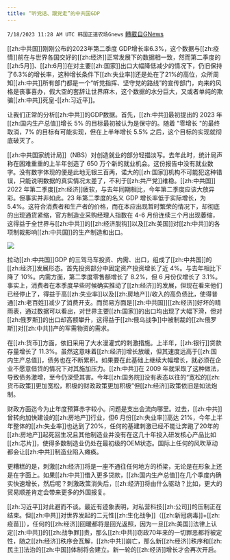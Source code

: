```yaml
---
title: “听党话、跟党走”的中共国GDP
---
```

`7/18/2023 11:28 AM UTC 韩国正道农场Gnews` [轉載自GNews](https://gnews.org/articles/1468782)

 
[[zh:中共国]]刚刚公布的2023年第二季度 GDP增长率6.3%，这个数据与[[zh:疫情]]前在与世界各国交好的[[zh:经济]]正常发展下的数据相一致，然而第二季度的[[zh:5月]]、[[zh:6月]]在对主要[[zh:国家]]出口大幅降低减少的情况下，仍旧保持了6.3%的增长率，这种增长条件下[[zh:失业率]]还是处在了21%的高位，众所周知[[zh:中共]]所有部门都是一个“听党指挥、坚守党的路线”的宣传部门，向来的风格是丧事喜办，假大空的套辞让世界麻木，这个数据的水分巨大，又或者单纯的欺骗[[zh:中共]]死皇\-[[zh:习近平]]。

让我们正常的分析[[zh:中共]]的GDP数据。首先，[[zh:中共]]最初提出的 2023 年[[zh:国内生产总值]]增长 5% 的目标最初被认为是保守的。随着 "零增长 "的最终取消，7% 的目标有可能实现，但在上半年增长 5.5% 之后，这个目标的实现就彻底破灭了。

[[zh:中共国家统计局]]（NBS）对创造就业的部分轻描淡写。去年此时，统计局声称在困难重重的上半年创造了 650 万个新的就业机会。这份报告中没有就业数字。没有数字体现的便是此地无银三百两，诺大的[[zh:国家]]机构不可能犯这种错误，只能说明数据的真实情况太差了，不利于[[zh:共产党]]维稳。[[zh:中共国]] 2022 年第二季度[[zh:经济]]疲软，与去年同期相比，今年第二季度应该大放异彩。但事实并非如此。23 年第二季度的名义 GDP 增长率低于实际增长，为 5.4%。这符合消费者和生产者的价格，而在本应出现暂时繁荣的情况下，却彻底的出现通货紧缩，官方制造业采购经理人指数在 4-6 月份连续三个月出现萎缩，这得益于全世界与[[zh:中共]]的[[zh:经济脱钩]]以及[[zh:美国]]对[[zh:中共]]的各项制裁影响[[zh:中共国]]的生产制造和出口。

  
![](https://ipfs.gnews.org/ipfs/Qmd3iKKgEcv87iumoAdrVL5hTgGMxEg9LxjEij2GiRNHT9?filename=IMG_4795.JPG)


拉动[[zh:中共国]]GDP 的三驾马车投资、内需、出口，组成了[[zh:中共国]]的[[zh:经济]]发展形态。首先投资部分中固定资产投资增长了近 4%。与去年相比下降了 10%。内需方面，第二季度零售额增长了 8.2%，但 6 月份仅增长了 3.1%。事实上，消费者在本季度早些时候确实推动了[[zh:经济]]的发展，但现在看来他们已经停止了，得益于高[[zh:失业率]]以及[[zh:房地产]]/收入的高负债比，使得普通[[zh:老百姓]]减少了消费开支。而贸易方面是[[zh:中共国]][[zh:经济]]好坏的晴雨表，通过数据可以看出，对世界主要[[zh:国家]]的出口均出现了大幅下滑，但对[[zh:俄罗斯]]的出口却高额攀升，这得益于[[zh:俄乌战争]]中被制裁的[[zh:俄罗斯]]对[[zh:中共]]产的军需物资的需求。

  

在[[zh:货币]]方面，依旧采用了大水漫灌式的刺激措施。上半年，[[zh:银行]]贷款存量增长了 11.3%。虽然这意味着[[zh:经济]]增长放缓，但其速度远高于[[zh:国内生产总值]]，债务也在不断累积。如果要在此基础上继续大幅增长，就必须在企业不愿意借贷的情况下对其施加压力。[[zh:中共]]在 2009 年就采取了这种做法，导致债务激增，至今仍深受其害。今年[[zh:国务院]]没有表态以往的“宽松的[[zh:货币政策]]更加宽松，积极的财政政策更加积极”但[[zh:经济]]政策依旧是如法炮制。

财政方面迄今为止年度预算赤字较小。问题是支出会流向哪里。过去，[[zh:中共]]曾转向加快建设的[[zh:房地产]]行业，但6 月份[[zh:失业率]]高达 21%，今年上半年整体的[[zh:失业率]]也达到了20%，任何的基建刺激已经不能让奔跑了20年的[[zh:房地产]]起死回生况且其他制造业并没有在这几十年投入研发核心产品比如[[zh:芯片]]，使得多数制造业仍处在最初级的OEM状态。国际上任何的风吹草动都会让[[zh:中共]]制造业陷入瘫痪。

更糟糕的是，刺激[[zh:经济]]将是一座不通往任何地方的桥梁，无论是在形象上还是在字面上。如果[[zh:中共]]借入更多贷款，[[zh:国内生产总值]]在几个季度内确实快速增长，然后呢？刺激政策消失后，[[zh:经济]]将由什么驱动？比如，更大的贸易顺差肯定会带来更多的外国报复。

[[zh:习近平]]对此避而不谈。最近有迹象表明，对私营科技[[zh:公司]]的压制正在结束。但[[zh:中共]]对世界发起的二元性[[zh:生化战争]]（[[zh:新冠病毒]]+[[zh:疫苗]]），任何的[[zh:经济]]回暖都将是回光返照，因为一旦[[zh:美国]]法律上认定[[zh:中共]]的[[zh:战争罪]]责，那么[[zh:中共]]窃政70年来的一切罪恶都将被定性，随之[[zh:经济]]秩序会瓦解，[[zh:中共]]崩亡，那么新[[zh:经济]]秩序和[[zh:民主]]法治的[[zh:中国]]体制将会建立。新一轮的[[zh:经济]]增长才会再次开启。
